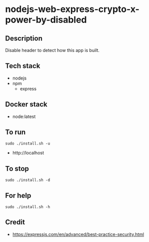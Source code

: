 # nodejs-web-express-crypto-x-power-by-disabled

## Description
Disable header to detect how this app
is built.

## Tech stack
- nodejs
- npm
  - express

## Docker stack
- node:latest

## To run
`sudo ./install.sh -u`
- http://localhost

## To stop
`sudo ./install.sh -d`

## For help
`sudo ./install.sh -h`

## Credit
- https://expressjs.com/en/advanced/best-practice-security.html

